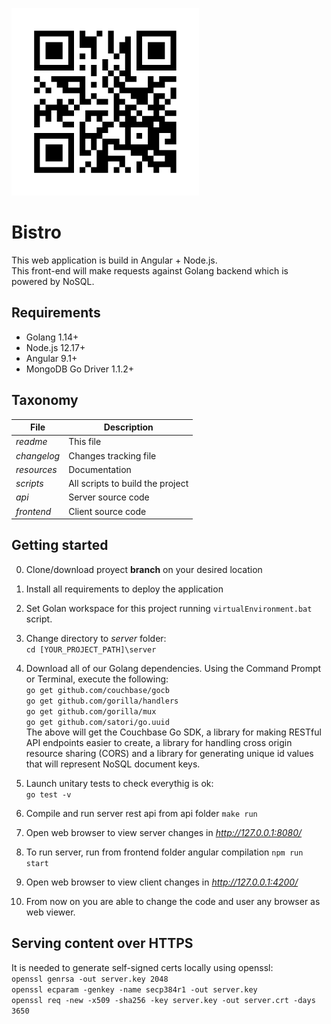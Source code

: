![](https://github.com/manulorente/bistro/blob/master/resources/logo.jpeg?raw=true)

**Bistro**
================================================
This web application is build in Angular + Node.js.  
This front-end will make requests against Golang backend which is powered by NoSQL.

## Requirements
* Golang 1.14+  
* Node.js 12.17+
* Angular 9.1+
* MongoDB Go Driver 1.1.2+

## Taxonomy
| File      		| Description |
| ----------- 		| ----------- |
| *readme*  		| This file |
| *changelog*  		| Changes tracking file |
| *resources*  		| Documentation |
| *scripts*  		| All scripts to build the project |
| *api*  			| Server source code |
| *frontend*        | Client source code |


## Getting started
0.	Clone/download proyect **branch** on your desired location

1. 	Install all requirements to deploy the application

2. Set Golan workspace for this project running `virtualEnvironment.bat` script. 

3. Change directory to *server* folder:  
``cd [YOUR_PROJECT_PATH]\server``

4. Download all of our Golang dependencies. Using the Command Prompt or Terminal, execute the following:  
`go get github.com/couchbase/gocb`  
`go get github.com/gorilla/handlers`  
`go get github.com/gorilla/mux`  
`go get github.com/satori/go.uuid`  
The above will get the Couchbase Go SDK, a library for making RESTful API endpoints easier to create, a library for handling cross origin resource sharing (CORS) and a library for generating unique id values that will represent NoSQL document keys.
	
5.	Launch unitary tests to check everythig is ok:  
`go test -v`  

6. Compile and run server rest api from api folder
`make run`  
		
6.	Open web browser to view server changes in *http://127.0.0.1:8080/* 

7. To run server, run from frontend folder angular compilation
`npm run start`  

8.	Open web browser to view client changes in *http://127.0.0.1:4200/* 

9.	From now on you are able to change the code and user any browser as web viewer.

## Serving content over HTTPS
It is needed to generate self-signed certs locally using openssl:  
`openssl genrsa -out server.key 2048`  
`openssl ecparam -genkey -name secp384r1 -out server.key`  
`openssl req -new -x509 -sha256 -key server.key -out server.crt -days 3650`  
	